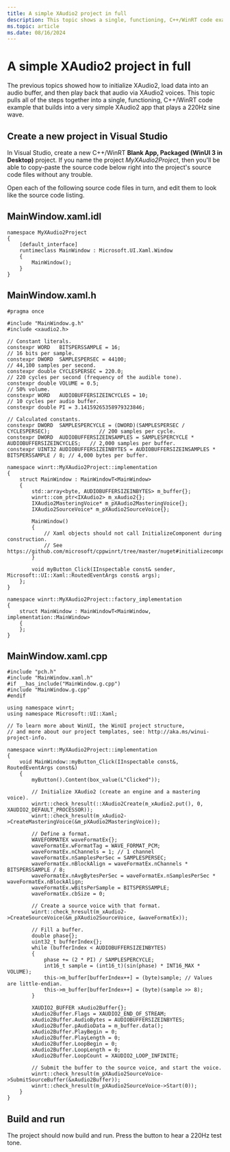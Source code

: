 ```yaml
---
title: A simple XAudio2 project in full
description: This topic shows a single, functioning, C++/WinRT code example that builds into a very simple XAudio2 app that plays a 220Hz sine wave.
ms.topic: article
ms.date: 08/16/2024
---
```


# A simple XAudio2 project in full

The previous topics showed how to initialize XAudio2, load data into an audio buffer, and then play back that audio via XAudio2 voices. This topic pulls all of the steps together into a single, functioning, C++/WinRT code example that builds into a very simple XAudio2 app that plays a 220Hz sine wave.

## Create a new project in Visual Studio

In Visual Studio, create a new C++/WinRT **Blank App, Packaged (WinUI 3 in Desktop)** project. If you name the project *MyXAudio2Project*, then you'll be able to copy-paste the source code below right into the project's source code files without any trouble.

Open each of the following source code files in turn, and edit them to look like the source code listing.

## MainWindow.xaml.idl

```idl
namespace MyXAudio2Project
{
    [default_interface]
    runtimeclass MainWindow : Microsoft.UI.Xaml.Window
    {
        MainWindow();
    }
}
```

## MainWindow.xaml.h

```cppwinrt
#pragma once

#include "MainWindow.g.h"
#include <xaudio2.h>

// Constant literals.
constexpr WORD   BITSPERSSAMPLE = 16;                                                    // 16 bits per sample.
constexpr DWORD  SAMPLESPERSEC = 44100;                                                  // 44,100 samples per second.
constexpr double CYCLESPERSEC = 220.0;                                                   // 220 cycles per second (frequency of the audible tone).
constexpr double VOLUME = 0.5;                                                           // 50% volume.
constexpr WORD   AUDIOBUFFERSIZEINCYCLES = 10;                                           // 10 cycles per audio buffer.
constexpr double PI = 3.14159265358979323846;

// Calculated constants.
constexpr DWORD  SAMPLESPERCYCLE = (DWORD)(SAMPLESPERSEC / CYCLESPERSEC);                // 200 samples per cycle.
constexpr DWORD  AUDIOBUFFERSIZEINSAMPLES = SAMPLESPERCYCLE * AUDIOBUFFERSIZEINCYCLES;   // 2,000 samples per buffer.
constexpr UINT32 AUDIOBUFFERSIZEINBYTES = AUDIOBUFFERSIZEINSAMPLES * BITSPERSSAMPLE / 8; // 4,000 bytes per buffer.

namespace winrt::MyXAudio2Project::implementation
{
    struct MainWindow : MainWindowT<MainWindow>
    {
        std::array<byte, AUDIOBUFFERSIZEINBYTES> m_buffer{};
        winrt::com_ptr<IXAudio2> m_xAudio2{};
        IXAudio2MasteringVoice* m_pXAudio2MasteringVoice{};
        IXAudio2SourceVoice* m_pXAudio2SourceVoice{};

        MainWindow()
        {
            // Xaml objects should not call InitializeComponent during construction.
            // See https://github.com/microsoft/cppwinrt/tree/master/nuget#initializecomponent
        }

        void myButton_Click(IInspectable const& sender, Microsoft::UI::Xaml::RoutedEventArgs const& args);
    };
}

namespace winrt::MyXAudio2Project::factory_implementation
{
    struct MainWindow : MainWindowT<MainWindow, implementation::MainWindow>
    {
    };
}
```

## MainWindow.xaml.cpp

```cppwinrt
#include "pch.h"
#include "MainWindow.xaml.h"
#if __has_include("MainWindow.g.cpp")
#include "MainWindow.g.cpp"
#endif

using namespace winrt;
using namespace Microsoft::UI::Xaml;

// To learn more about WinUI, the WinUI project structure,
// and more about our project templates, see: http://aka.ms/winui-project-info.

namespace winrt::MyXAudio2Project::implementation
{
    void MainWindow::myButton_Click(IInspectable const&, RoutedEventArgs const&)
    {
        myButton().Content(box_value(L"Clicked"));

        // Initialize XAudio2 (create an engine and a mastering voice).
        winrt::check_hresult(::XAudio2Create(m_xAudio2.put(), 0, XAUDIO2_DEFAULT_PROCESSOR));
        winrt::check_hresult(m_xAudio2->CreateMasteringVoice(&m_pXAudio2MasteringVoice));

        // Define a format.
        WAVEFORMATEX waveFormatEx{};
        waveFormatEx.wFormatTag = WAVE_FORMAT_PCM;
        waveFormatEx.nChannels = 1; // 1 channel
        waveFormatEx.nSamplesPerSec = SAMPLESPERSEC;
        waveFormatEx.nBlockAlign = waveFormatEx.nChannels * BITSPERSSAMPLE / 8;
        waveFormatEx.nAvgBytesPerSec = waveFormatEx.nSamplesPerSec * waveFormatEx.nBlockAlign;
        waveFormatEx.wBitsPerSample = BITSPERSSAMPLE;
        waveFormatEx.cbSize = 0;

        // Create a source voice with that format.
        winrt::check_hresult(m_xAudio2->CreateSourceVoice(&m_pXAudio2SourceVoice, &waveFormatEx));

        // Fill a buffer.
        double phase{};
        uint32_t bufferIndex{};
        while (bufferIndex < AUDIOBUFFERSIZEINBYTES)
        {
            phase += (2 * PI) / SAMPLESPERCYCLE;
            int16_t sample = (int16_t)(sin(phase) * INT16_MAX * VOLUME);
            this->m_buffer[bufferIndex++] = (byte)sample; // Values are little-endian.
            this->m_buffer[bufferIndex++] = (byte)(sample >> 8);
        }

        XAUDIO2_BUFFER xAudio2Buffer{};
        xAudio2Buffer.Flags = XAUDIO2_END_OF_STREAM;
        xAudio2Buffer.AudioBytes = AUDIOBUFFERSIZEINBYTES;
        xAudio2Buffer.pAudioData = m_buffer.data();
        xAudio2Buffer.PlayBegin = 0;
        xAudio2Buffer.PlayLength = 0;
        xAudio2Buffer.LoopBegin = 0;
        xAudio2Buffer.LoopLength = 0;
        xAudio2Buffer.LoopCount = XAUDIO2_LOOP_INFINITE;

        // Submit the buffer to the source voice, and start the voice.
        winrt::check_hresult(m_pXAudio2SourceVoice->SubmitSourceBuffer(&xAudio2Buffer));
        winrt::check_hresult(m_pXAudio2SourceVoice->Start(0));
    }
}
```

## Build and run

The project should now build and run. Press the button to hear a 220Hz test tone.
